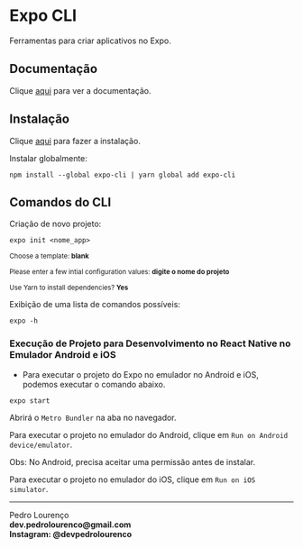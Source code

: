 # Expo CLI

Ferramentas para criar aplicativos no Expo.

## Documentação

Clique [aqui](https://github.com/expo/expo-cli) para ver a documentação.

## Instalação

Clique [aqui](https://www.npmjs.com/package/expo-cli) para fazer a instalação.

Instalar globalmente:

```
npm install --global expo-cli | yarn global add expo-cli
```

## Comandos do CLI

Criação de novo projeto:

```
expo init <nome_app>
```

<sub> Choose a template: **blank** </sub>

<sub> Please enter a few intial configuration values: **digite o nome do projeto** </sub>  
 
<sub> Use Yarn to install dependencies? **Yes** </sub>


Exibição de uma lista de comandos possíveis:

```
expo -h
```

### Execução de Projeto para Desenvolvimento no React Native no Emulador Android e iOS

- Para executar o projeto do Expo no emulador no Android e iOS, podemos executar o comando abaixo.

```
expo start
```

Abrirá o `Metro Bundler` na aba no navegador.  

Para executar o projeto no emulador do Android, clique em `Run on Android device/emulator`.  

Obs: No Android, precisa aceitar uma permissão antes de instalar.

Para executar o projeto no emulador do iOS, clique em `Run on iOS simulator`.


<hr>
<stong>Pedro Lourenço</strong><br>
<Strong>dev.pedrolourenco@gmail.com</strong><br>
<Strong>Instagram: @devpedrolourenco</strong>